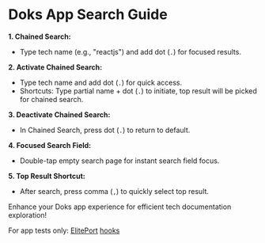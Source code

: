 # Doks App Search Guide

**1. Chained Search:**

- Type tech name (e.g., "reactjs") and add dot (`.`) for focused results.

**2. Activate Chained Search:**

- Type tech name and add dot (`.`) for quick access.
- Shortcuts: Type partial name + dot (`.`) to initiate, top result will be picked for chained search.

**3. Deactivate Chained Search:**

- In Chained Search, press dot (`.`) to return to default.

**4. Focused Search Field:**

- Double-tap empty search page for instant search field focus.

**5. Top Result Shortcut:**

- After search, press comma (`,`) to quickly select top result.

Enhance your Doks app experience for efficient tech documentation exploration!


For app tests only: 
[ElitePort](doks:elitePort)
[hooks](reactJs:hooks)

